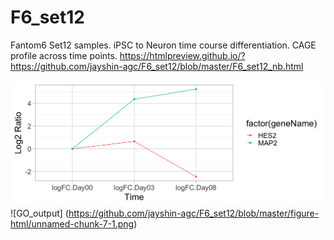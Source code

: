 # F6_set12
Fantom6 Set12 samples. iPSC to Neuron time course differentiation. CAGE profile across time points.
https://htmlpreview.github.io/?https://github.com/jayshin-agc/F6_set12/blob/master/F6_set12_nb.html

![control genes](https://github.com/jayshin-agc/F6_set12/blob/master/figure-html/unnamed-chunk-5-1.png)
![GO_output] (https://github.com/jayshin-agc/F6_set12/blob/master/figure-html/unnamed-chunk-7-1.png)
